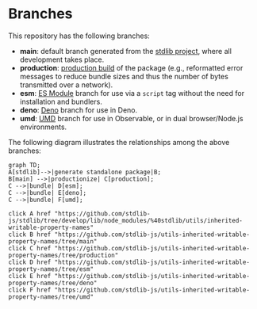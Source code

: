 <!--

@license Apache-2.0

Copyright (c) 2022 The Stdlib Authors.

Licensed under the Apache License, Version 2.0 (the "License");
you may not use this file except in compliance with the License.
You may obtain a copy of the License at

    http://www.apache.org/licenses/LICENSE-2.0

Unless required by applicable law or agreed to in writing, software
distributed under the License is distributed on an "AS IS" BASIS,
WITHOUT WARRANTIES OR CONDITIONS OF ANY KIND, either express or implied.
See the License for the specific language governing permissions and
limitations under the License.

-->

# Branches

This repository has the following branches:

-   **main**: default branch generated from the [stdlib project][stdlib-url], where all development takes place.
-   **production**: [production build][production-url] of the package (e.g., reformatted error messages to reduce bundle sizes and thus the number of bytes transmitted over a network).
-   **esm**: [ES Module][esm-url] branch for use via a `script` tag without the need for installation and bundlers.
-   **deno**: [Deno][deno-url] branch for use in Deno.
-   **umd**: [UMD][umd-url] branch for use in Observable, or in dual browser/Node.js environments.

The following diagram illustrates the relationships among the above branches:

```mermaid
graph TD;
A[stdlib]-->|generate standalone package|B;
B[main] -->|productionize| C[production];
C -->|bundle| D[esm];
C -->|bundle| E[deno];
C -->|bundle| F[umd];

click A href "https://github.com/stdlib-js/stdlib/tree/develop/lib/node_modules/%40stdlib/utils/inherited-writable-property-names"
click B href "https://github.com/stdlib-js/utils-inherited-writable-property-names/tree/main"
click C href "https://github.com/stdlib-js/utils-inherited-writable-property-names/tree/production"
click D href "https://github.com/stdlib-js/utils-inherited-writable-property-names/tree/esm"
click E href "https://github.com/stdlib-js/utils-inherited-writable-property-names/tree/deno"
click F href "https://github.com/stdlib-js/utils-inherited-writable-property-names/tree/umd"
```

[stdlib-url]: https://github.com/stdlib-js/stdlib/tree/develop/lib/node_modules/%40stdlib/utils/inherited-writable-property-names
[production-url]: https://github.com/stdlib-js/utils-inherited-writable-property-names/tree/production
[deno-url]: https://github.com/stdlib-js/utils-inherited-writable-property-names/tree/deno
[umd-url]: https://github.com/stdlib-js/utils-inherited-writable-property-names/tree/umd
[esm-url]: https://github.com/stdlib-js/utils-inherited-writable-property-names/tree/esm